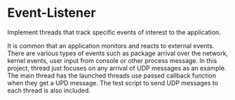 # Event-Listener
Implement threads that track specific events of interest to the application.

It is common that an application monitors and reacts to external events. There are various types of events such as package arrival over the network, kernel events, user input from console or other process message. In this project, thread just focuses on any arrival of UDP messages as an example. The main thread has the launched threads use passed callback function when they get a UPD message. The test script to send UDP messages to each thread is also included.
